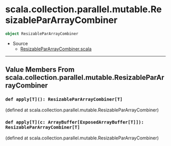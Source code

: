 
#         scala.collection.parallel.mutable.ResizableParArrayCombiner         #

```scala
object ResizableParArrayCombiner
```

* Source
  * [ResizableParArrayCombiner.scala](https://github.com/scala/scala/tree/6d09a1ba5f/src/library/scala/collection/parallel/mutable/ResizableParArrayCombiner.scala#L1)


--------------------------------------------------------------------------------
 Value Members From scala.collection.parallel.mutable.ResizableParArrayCombiner
--------------------------------------------------------------------------------


### `def apply[T](): ResizableParArrayCombiner[T]`                           ###

(defined at scala.collection.parallel.mutable.ResizableParArrayCombiner)


### `def apply[T](c: ArrayBuffer[ExposedArrayBuffer[T]]): ResizableParArrayCombiner[T]` ###
(defined at scala.collection.parallel.mutable.ResizableParArrayCombiner)
